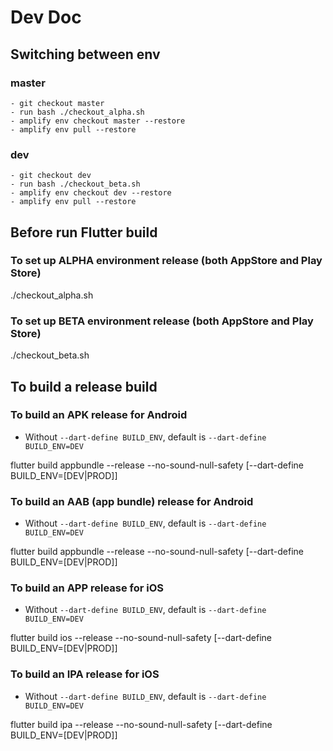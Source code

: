 # Dev Doc

## Switching between env

### master

```shell
- git checkout master  
- run bash ./checkout_alpha.sh
- amplify env checkout master --restore  
- amplify env pull --restore  

```

### dev

```shell
- git checkout dev  
- run bash ./checkout_beta.sh
- amplify env checkout dev --restore  
- amplify env pull --restore

```  

## Before run Flutter build

### To set up ALPHA environment release (both AppStore and Play Store)

./checkout_alpha.sh

### To set up BETA environment release (both AppStore and Play Store)

./checkout_beta.sh

## To build a release build

### To build an APK release for Android
- Without `--dart-define BUILD_ENV`, default is `--dart-define BUILD_ENV=DEV`

flutter build appbundle --release --no-sound-null-safety [--dart-define BUILD_ENV=[DEV|PROD]]

### To build an AAB (app bundle) release for Android
- Without `--dart-define BUILD_ENV`, default is `--dart-define BUILD_ENV=DEV`

flutter build appbundle --release --no-sound-null-safety [--dart-define BUILD_ENV=[DEV|PROD]]

### To build an APP release for iOS
- Without `--dart-define BUILD_ENV`, default is `--dart-define BUILD_ENV=DEV`

flutter build ios --release --no-sound-null-safety [--dart-define BUILD_ENV=[DEV|PROD]]

### To build an IPA release for iOS
- Without `--dart-define BUILD_ENV`, default is `--dart-define BUILD_ENV=DEV`

flutter build ipa --release --no-sound-null-safety [--dart-define BUILD_ENV=[DEV|PROD]]

